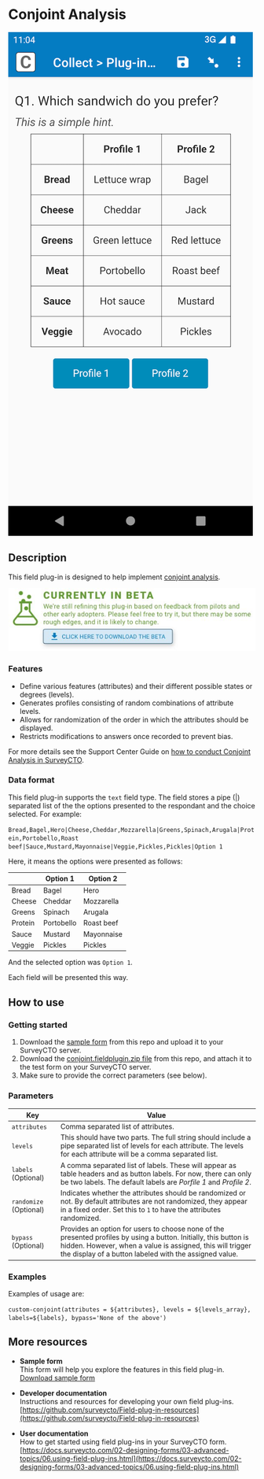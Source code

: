 # Conjoint Analysis

![Default appearance for the 'conjoint' field plug-in](extras/conjoint.png)

## Description

This field plug-in is designed to help implement [conjoint analysis](https://en.wikipedia.org/wiki/Conjoint_analysis).

[![Download now](extras/beta-release-download.jpg)](https://github.com/surveycto/conjoint/blob/master/conjoint.fieldplugin.zip)

### Features

* Define various features (attributes) and their different possible states or degrees (levels).
* Generates profiles consisting of random combinations of attribute levels.
* Allows for randomization of the order in which the attributes should be displayed.
* Restricts modifications to answers once recorded to prevent bias.

For more details see the Support Center Guide on [how to conduct Conjoint Analysis in SurveyCTO](https://support.surveycto.com/hc/en-us/articles/19564034894867).

### Data format

This field plug-in supports the `text` field type. The field stores a pipe (|) separated list of the the options presented to the respondant and the choice selected. For example: 

`Bread,Bagel,Hero|Cheese,Cheddar,Mozzarella|Greens,Spinach,Arugala|Protein,Portobello,Roast beef|Sauce,Mustard,Mayonnaise|Veggie,Pickles,Pickles|Option 1`

Here, it means the options were presented as follows: 

|  | Option 1 | Option 2 |
| --- | --- | --- |
| Bread | Bagel | Hero|
| Cheese | Cheddar | Mozzarella |
| Greens | Spinach | Arugala |
| Protein | Portobello | Roast beef |
| Sauce | Mustard | Mayonnaise |
| Veggie | Pickles | Pickles |

And the selected option was `Option 1`.

Each field will be presented this way.

## How to use

### Getting started

1. Download the [sample form](https://github.com/surveycto/conjoint/blob/master/extras/Sample%20form%20Conjoint%20Analysis.xlsx) from this repo and upload it to your SurveyCTO server.
2. Download the [conjoint.fieldplugin.zip file](https://github.com/surveycto/conjoint/blob/master/conjoint.fieldplugin.zip) from this repo, and attach it to the test form on your SurveyCTO server.
3. Make sure to provide the correct parameters (see below).

### Parameters

| Key | Value |
| --- | --- |
| `attributes` | Comma separated list of attributes. |
| `levels` | This should have two parts. The full string should include a pipe separated list of levels for each attribute. The levels for each attribute will be a comma separated list. |
| `labels` (Optional) | A comma separated list of labels. These will appear as table headers and as button labels. For now, there can only be two labels. The default labels are _Porfile 1_ and _Profile 2_. |
| `randomize` (Optional) | Indicates whether the attributes should be randomized or not. By default attributes are not randomized, they appear in a fixed order. Set this to `1` to have the attributes randomized. |
| `bypass` (Optional) | Provides an option for users to choose none of the presented profiles by using a button. Initially, this button is hidden. However, when a value is assigned, this will trigger the display of a button labeled with the assigned value. |

### Examples

Examples of usage are: 

`custom-conjoint(attributes = ${attributes}, levels = ${levels_array}, labels=${labels}, bypass='None of the above')`


## More resources

* **Sample form**  
This form will help you explore the features in this field plug-in.  
[Download sample form](https://github.com/surveycto/conjoint/blob/master/extras/Sample%20form%20Conjoint%20Analysis.xlsx)  

* **Developer documentation**  
Instructions and resources for developing your own field plug-ins.  
[https://github.com/surveycto/Field-plug-in-resources](https://github.com/surveycto/Field-plug-in-resources)

* **User documentation**  
How to get started using field plug-ins in your SurveyCTO form.  
[https://docs.surveycto.com/02-designing-forms/03-advanced-topics/06.using-field-plug-ins.html](https://docs.surveycto.com/02-designing-forms/03-advanced-topics/06.using-field-plug-ins.html)
